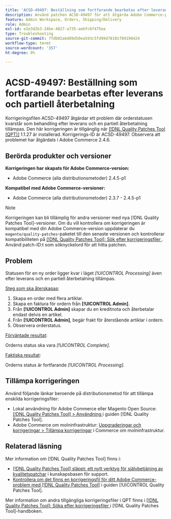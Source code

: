 ```yaml
---
title: 'ACSD-49497: Beställning som fortfarande bearbetas efter leverans och partiell återbetalning'
description: Använd patchen ACSD-49497 för att åtgärda Adobe Commerce-problemet där orderstatusen kvarstår som behandling efter leverans och en partiell återbetalning tillämpas.
feature: Admin Workspace, Orders, Shipping/Delivery
role: Admin
exl-id: e2e3d2b3-24be-4827-a735-aebfc6f475ea
type: Troubleshooting
source-git-commit: 7fdb02a6d89d50ea593c5fd99d78101f89198424
workflow-type: tm+mt
source-wordcount: '357'
ht-degree: 0%

---
```


# ACSD-49497: Beställning som fortfarande bearbetas efter leverans och partiell återbetalning

Korrigeringsfilen ACSD-49497 åtgärdar ett problem där orderstatusen kvarstår som behandling efter leverans och en partiell återbetalning tillämpas. Den här korrigeringen är tillgänglig när [[!DNL Quality Patches Tool (QPT)]](https://experienceleague.adobe.com/en/docs/commerce-operations/tools/quality-patches-tool/quality-patches-tool-to-self-serve-quality-patches) 1.1.27 är installerad. Korrigerings-ID är ACSD-49497. Observera att problemet har åtgärdats i Adobe Commerce 2.4.6.

## Berörda produkter och versioner

**Korrigeringen har skapats för Adobe Commerce-version:**

* Adobe Commerce (alla distributionsmetoder) 2.4.5-p1

**Kompatibel med Adobe Commerce-versioner:**

* Adobe Commerce (alla distributionsmetoder) 2.3.7 - 2.4.5-p1

>[!NOTE]
>
>Korrigeringen kan bli tillämplig för andra versioner med nya [!DNL Quality Patches Tool]-versioner. Om du vill kontrollera om korrigeringen är kompatibel med din Adobe Commerce-version uppdaterar du `magento/quality-patches`-paketet till den senaste versionen och kontrollerar kompatibiliteten på [[!DNL Quality Patches Tool]: Sök efter korrigeringsfiler ](https://experienceleague.adobe.com/tools/commerce-quality-patches/index.html). Använd patch-ID:t som söknyckelord för att hitta patchen.

## Problem

Statusen för en ny order ligger kvar i läget *[!UICONTROL Processing]* även efter leverans och en partiell återbetalning tillämpas.

<u>Steg som ska återskapas</u>:

1. Skapa en order med flera artiklar.
1. Skapa en faktura för ordern från **[!UICONTROL Admin]**.
1. Från **[!UICONTROL Admin]** skapar du en kreditnota och återbetalar endast delvis en artikel.
1. Från **[!UICONTROL Admin]**, begär frakt för återstående artiklar i ordern.
1. Observera orderstatus.

<u>Förväntade resultat</u>:

Orderns status ska vara *[!UICONTROL Complete]*.

<u>Faktiska resultat</u>:

Orderns status är fortfarande *[!UICONTROL Processing]*.

## Tillämpa korrigeringen

Använd följande länkar beroende på distributionsmetod för att tillämpa enskilda korrigeringsfiler:

* Lokal användning för Adobe Commerce eller Magento Open Source: [[!DNL Quality Patches Tool] > Användning ](/help/tools/quality-patches-tool/usage.md) i guiden [!DNL Quality Patches Tool].
* Adobe Commerce om molninfrastruktur: [Uppgraderingar och korrigeringar > Tillämpa korrigeringar](https://experienceleague.adobe.com/docs/commerce-cloud-service/user-guide/develop/upgrade/apply-patches.html) i Commerce om molninfrastruktur.

## Relaterad läsning

Mer information om [!DNL Quality Patches Tool] finns i:

* [[!DNL Quality Patches Tool] släppt: ett nytt verktyg för självbetjäning av kvalitetspatchar](https://experienceleague.adobe.com/en/docs/commerce-operations/tools/quality-patches-tool/quality-patches-tool-to-self-serve-quality-patches) i kunskapsbasen för support.
* [Kontrollera om det finns en korrigeringsfil för ditt Adobe Commerce-problem med  [!DNL Quality Patches Tool]](/help/tools/quality-patches-tool/patches-available-in-qpt/check-patch-for-magento-issue-with-magento-quality-patches.md) i guiden [!UICONTROL Quality Patches Tool].


Mer information om andra tillgängliga korrigeringsfiler i QPT finns i [[!DNL Quality Patches Tool]: Söka efter korrigeringsfiler ](https://experienceleague.adobe.com/tools/commerce-quality-patches/index.html) i [!DNL Quality Patches Tool]-handboken.

